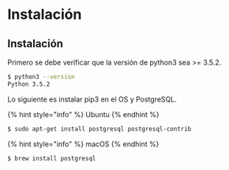 # Instalación

## Instalación

Primero se debe verificar que la versión de python3 sea &gt;= 3.5.2.

```bash
$ python3 --version
Python 3.5.2
```

Lo siguiente es instalar pip3 en el OS y PostgreSQL.

{% hint style="info" %}
Ubuntu
{% endhint %}

```bash
$ sudo apt-get install postgresql postgresql-contrib
```

{% hint style="info" %}
macOS
{% endhint %}

```bash
$ brew install postgresql
```

